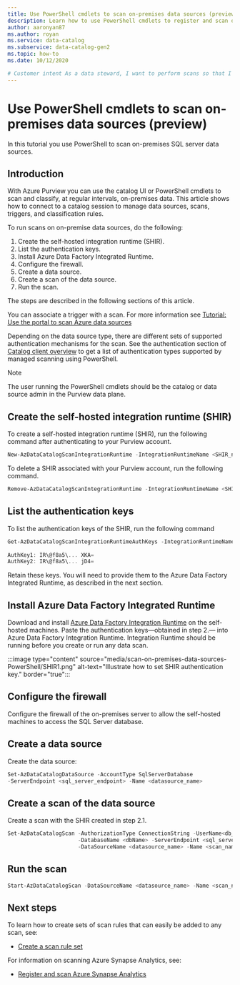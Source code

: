 ```yaml
---
title: Use PowerShell cmdlets to scan on-premises data sources (preview)
description: Learn how to use PowerShell cmdlets to register and scan on-premises data sources.
author: aaronyan87
ms.author: royan
ms.service: data-catalog
ms.subservice: data-catalog-gen2
ms.topic: how-to
ms.date: 10/12/2020

# Customer intent As a data steward, I want to perform scans so that I can classify my data.
---
```

# Use PowerShell cmdlets to scan on-premises data sources (preview)

In this tutorial you use PowerShell to scan on-premises SQL server data sources.

## Introduction

With Azure Purview you can use the catalog UI or PowerShell cmdlets to scan and classify, at regular intervals, on-premises data. This article shows how to connect to a catalog session to manage data sources, scans, triggers, and classification rules.

To run scans on on-premise data sources, do the following:

1. Create the self-hosted integration runtime (SHIR).
1. List the authentication keys.
1. Install Azure Data Factory Integrated Runtime.
1. Configure the firewall.
1. Create a data source.
1. Create a scan of the data source.
1. Run the scan.

The steps are described in the following sections of this article.

You can associate a trigger with a scan. For more information see [Tutorial: Use the portal to scan Azure data sources](portal-scan-azure-data-sources.md#set-a-scan-trigger-and-work-with-scans)

Depending on the data source type, there are  different sets of supported authentication mechanisms for the scan. See the authentication section of [Catalog client overview](catalog-client-overview.md) to get a list of authentication types supported by managed scanning using PowerShell.

> [!Note]
> The user running the PowerShell cmdlets should be the catalog or
data source admin in the Purview data plane.

## Create the self-hosted integration runtime (SHIR)

To create a self-hosted integration runtime (SHIR), run the following command after authenticating to your Purview account.

```PowerShell
New-AzDataCatalogScanIntegrationRuntime -IntegrationRuntimeName <SHIR_name>
```

To delete a SHIR associated with your Purview account, run the following command.

```PowerShell
Remove-AzDataCatalogScanIntegrationRuntime -IntegrationRuntimeName <SHIR_name>
```

## List the authentication keys

To list the authentication keys of the SHIR, run the following command

```PowerShell
Get-AzDataCatalogScanIntegrationRuntimeAuthKeys -IntegrationRuntimeName <SHIR_name>
 
AuthKey1: IR\@f8a5\... XKA=
AuthKey2: IR\@f8a5\... jD4=
```

Retain these keys. You will need to provide them to the Azure Data Factory Integrated Runtime, as described in the next section.

## Install Azure Data Factory Integrated Runtime

Download and install [Azure Data Factory Integration Runtime](https://www.microsoft.com/download/details.aspx?id=39717) on the self-hosted machines. Paste the authentication keys—obtained in step 2.— into Azure Data Factory Integration Runtime. Integration Runtime should be running before you create or run any data scan.

:::image type="content" source="media/scan-on-premises-data-sources-PowerShell/SHIR1.png" alt-text="Illustrate how to set SHIR authentication key." border="true":::

## Configure the firewall

Configure the firewall of the on-premises server to allow the self-hosted machines to access the SQL Server database.

## Create a data source

Create the data source:

```PowerShell
Set-AzDataCatalogDataSource -AccountType SqlServerDatabase
-ServerEndpoint <sql_server_endpoint> -Name <datasource_name>
```

## Create a scan of the data source

Create a scan with the SHIR created in step 2.1.

```PowerShell
Set-AzDataCatalogScan -AuthorizationType ConnectionString -UserName<db_username> -Password <db_password> `
                      -DatabaseName <dbName> -ServerEndpoint <sql_server_endpoint> `
                      -DataSourceName <datasource_name> -Name <scan_name> -SelfHostedIRName <SHIR_name>
```

## Run the scan

```PowerShell
Start-AzDataCatalogScan -DataSourceName <datasource_name> -Name <scan_name>
```

## Next steps

To learn how to create sets of scan rules that can easily be added to any scan, see:  

- [Create a scan rule set](create-a-scan-rule-set.md)
 
For information on scanning Azure Synapse Analytics, see:

- [Register and scan Azure Synapse Analytics](register-scan-azure-synapse-analytics.md)
